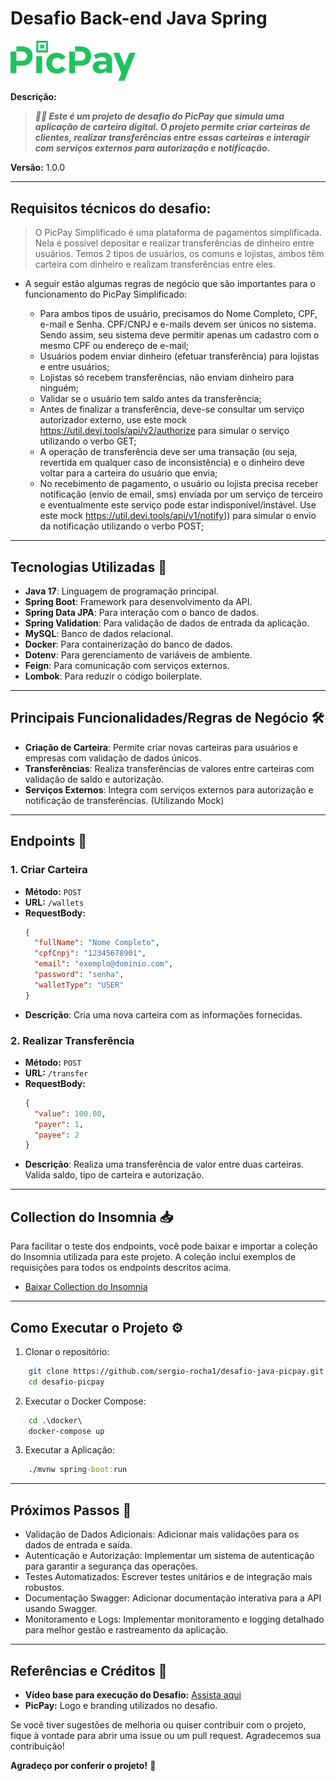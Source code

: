 # Desafio Back-end Java Spring
<img src="images/picpay-logo.svg" alt="PicPay Logo" width="200"/>

**Descrição:**  
> ***📱💼 Este é um projeto de desafio do PicPay que simula uma aplicação de carteira digital. O projeto permite criar carteiras de clientes, realizar transferências entre essas carteiras e interagir com serviços externos para autorização e notificação.***

**Versão:** 1.0.0

---
## Requisitos técnicos do desafio:
> O PicPay Simplificado é uma plataforma de pagamentos simplificada. Nela é possível depositar e realizar transferências de dinheiro entre usuários. Temos 2 tipos de usuários, os comuns e lojistas, ambos têm carteira com dinheiro e realizam transferências entre eles.

* A seguir estão algumas regras de negócio que são importantes para o funcionamento do PicPay Simplificado:

  * Para ambos tipos de usuário, precisamos do Nome Completo, CPF, e-mail e Senha. CPF/CNPJ e e-mails devem ser únicos no sistema. Sendo assim, seu sistema deve permitir apenas um cadastro com o mesmo CPF ou endereço de e-mail;
  * Usuários podem enviar dinheiro (efetuar transferência) para lojistas e entre usuários;
  * Lojistas só recebem transferências, não enviam dinheiro para ninguém;
  * Validar se o usuário tem saldo antes da transferência;
  * Antes de finalizar a transferência, deve-se consultar um serviço autorizador externo, use este mock https://util.devi.tools/api/v2/authorize para simular o serviço utilizando o verbo GET;
  * A operação de transferência deve ser uma transação (ou seja, revertida em qualquer caso de inconsistência) e o dinheiro deve voltar para a carteira do usuário que envia;
  * No recebimento de pagamento, o usuário ou lojista precisa receber notificação (envio de email, sms) enviada por um serviço de terceiro e eventualmente este serviço pode estar indisponível/instável. Use este mock https://util.devi.tools/api/v1/notify)) para simular o envio da notificação utilizando o verbo POST;

---

## Tecnologias Utilizadas 🚀

- **Java 17**: Linguagem de programação principal.
- **Spring Boot**: Framework para desenvolvimento da API.
- **Spring Data JPA**: Para interação com o banco de dados.
- **Spring Validation**: Para validação de dados de entrada da aplicação.
- **MySQL**: Banco de dados relacional.
- **Docker**: Para containerização do banco de dados.
- **Dotenv**: Para gerenciamento de variáveis de ambiente.
- **Feign**: Para comunicação com serviços externos.
- **Lombok**: Para reduzir o código boilerplate.

---

## Principais Funcionalidades/Regras de Negócio 🛠️

- **Criação de Carteira**: Permite criar novas carteiras para usuários e empresas com validação de dados únicos.
- **Transferências**: Realiza transferências de valores entre carteiras com validação de saldo e autorização.
- **Serviços Externos**: Integra com serviços externos para autorização e notificação de transferências. (Utilizando Mock)

---

## Endpoints 📡

### 1. Criar Carteira
- **Método:** `POST`
- **URL:** `/wallets`
- **RequestBody:**
  ```json
  {
    "fullName": "Nome Completo",
    "cpfCnpj": "12345678901",
    "email": "exemplo@dominio.com",
    "password": "senha",
    "walletType": "USER"
  }
  ```
- **Descrição**: Cria uma nova carteira com as informações fornecidas.

### 2. Realizar Transferência
- **Método:** `POST`
- **URL:** `/transfer`
- **RequestBody:**
  ```json
  {
    "value": 100.00,
    "payer": 1,
    "payee": 2
  }
  ```
- **Descrição**: Realiza uma transferência de valor entre duas carteiras. Valida saldo, tipo de carteira e autorização.

---

## Collection do Insomnia 📥

Para facilitar o teste dos endpoints, você pode baixar e importar a coleção do Insomnia utilizada para este projeto. A coleção inclui exemplos de requisições para todos os endpoints descritos acima.

- [Baixar Collection do Insomnia](https://github.com/sergio-rocha1/desafio-java-picpay/blob/main/insomnia/Collection-Insomnia-Desafio-Picpay)

---

## Como Executar o Projeto ⚙️
1. Clonar o repositório:
```bash
    git clone https://github.com/sergio-rocha1/desafio-java-picpay.git
    cd desafio-picpay
```
2. Executar o Docker Compose:
```cmd
    cd .\docker\
    docker-compose up
```
3. Executar a Aplicação:
```cmd
    ./mvnw spring-boot:run
```

---

## Próximos Passos 🚀
- Validação de Dados Adicionais: Adicionar mais validações para os dados de entrada e saída.
- Autenticação e Autorização: Implementar um sistema de autenticação para garantir a segurança das operações.
- Testes Automatizados: Escrever testes unitários e de integração mais robustos.
- Documentação Swagger: Adicionar documentação interativa para a API usando Swagger.
- Monitoramento e Logs: Implementar monitoramento e logging detalhado para melhor gestão e rastreamento da aplicação.

---

## Referências e Créditos 📝
- **Vídeo base para execução do Desafio:** [Assista aqui](https://youtu.be/dttXo48oXt4?si=62j6uJv7MnlCG-4h)
- **PicPay:** Logo e branding utilizados no desafio.

Se você tiver sugestões de melhoria ou quiser contribuir com o projeto, fique à vontade para abrir uma issue ou um pull request. Agradecemos sua contribuição!

**Agradeço por conferir o projeto!** 🚀
